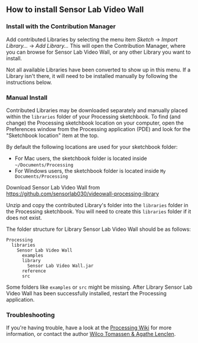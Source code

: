 ## How to install Sensor Lab Video Wall

### Install with the Contribution Manager

Add contributed Libraries by selecting the menu item _Sketch_ → _Import Library..._ → _Add Library..._ This will open the Contribution Manager, where you can browse for Sensor Lab Video Wall, or any other Library you want to install.

Not all available Libraries have been converted to show up in this menu. If a Library isn't there, it will need to be installed manually by following the instructions below.

### Manual Install

Contributed Libraries may be downloaded separately and manually placed within the `libraries` folder of your Processing sketchbook. To find (and change) the Processing sketchbook location on your computer, open the Preferences window from the Processing application (PDE) and look for the "Sketchbook location" item at the top.

By default the following locations are used for your sketchbook folder: 
  * For Mac users, the sketchbook folder is located inside `~/Documents/Processing` 
  * For Windows users, the sketchbook folder is located inside `My Documents/Processing`

Download Sensor Lab Video Wall from https://github.com/sensorlab030/videowall-processing-library

Unzip and copy the contributed Library's folder into the `libraries` folder in the Processing sketchbook. You will need to create this `libraries` folder if it does not exist.

The folder structure for Library Sensor Lab Video Wall should be as follows:

```
Processing
  libraries
    Sensor Lab Video Wall
      examples
      library
        Sensor Lab Video Wall.jar
      reference
      src
```
             
Some folders like `examples` or `src` might be missing. After Library Sensor Lab Video Wall has been successfully installed, restart the Processing application.

### Troubleshooting

If you're having trouble, have a look at the [Processing Wiki](https://github.com/processing/processing/wiki/How-to-Install-a-Contributed-Library) for more information, or contact the author [Wilco Tomassen & Agathe Lenclen](https://github.com/sensorlab030/videowall-processing-library).

